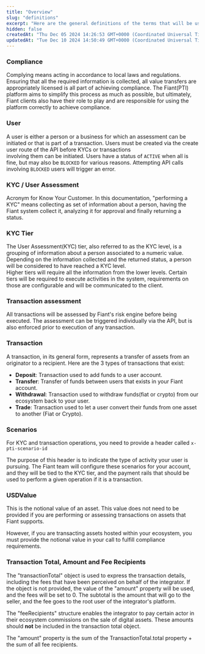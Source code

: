 ```yaml
---
title: "Overview"
slug: "definitions"
excerpt: "Here are the general definitions of the terms that will be used in this guide."
hidden: false
createdAt: "Thu Dec 05 2024 14:26:53 GMT+0000 (Coordinated Universal Time)"
updatedAt: "Tue Dec 10 2024 14:50:49 GMT+0000 (Coordinated Universal Time)"
---
```

### Compliance

Complying means acting in accordance to local laws and regulations. Ensuring that all the required information is collected, all value transfers are appropriately licensed is all part of achieving compliance. The Fiant(PTI) platform aims to simplify this process as much as possible, but ultimately, Fiant clients also have their role to play and are responsible for using the platform correctly to achieve compliance.

### User

A user is either a person or a business for which an assessment can be initiated or that is part of a transaction. Users must be created via the create user route of the API before KYCs or transactions  
involving them can be initiated. Users have a status of `ACTIVE` when all is fine, but may also be `BLOCKED` for various reasons. Attempting API calls involving `BLOCKED` users will trigger an error.

### KYC / User Assessment

Acronym for Know Your Customer. In this documentation, "performing a KYC" means collecting as set of information about a person, having the Fiant system collect it, analyzing it for approval and finally returning a status.

### KYC Tier

The User Assessment(KYC) tier, also referred to as the KYC level, is a grouping of information about a person associated to a numeric value.  
Depending on the information collected and the returned status, a person will be considered to have reached a KYC level.  
Higher tiers will require all the information from the lower levels. Certain tiers will be required to execute activities in the system, requirements on those are configurable and will be communicated to the client.

### Transaction assessment

All transactions will be assessed by Fiant's risk engine before being executed. The assessment can be triggered individually via the API, but is also enforced prior to execution of any transaction.

### Transaction

A transaction, in its general form, represents a transfer of assets from an originator to a recipient. Here are the 3 types of transactions that exist:

- **Deposit**: Transaction used to add funds to a user account.
- **Transfer**: Transfer of funds between users that exists in your Fiant account.
- **Withdrawal**: Transaction used to withdraw funds(fiat or crypto) from our ecosystem back to your user.
- **Trade**: Transaction used to let a user convert their funds from one asset to another (Fiat or Crypto).

### Scenarios

For KYC and transaction operations, you need to provide a header called `x-pti-scenario-id`

The purpose of this header is to indicate the type of activity your user is pursuing. The Fiant team will configure these scenarios for your account, and they will be tied to the KYC tier, and the payment rails that should be used to perform a given operation if it is a transaction.

### USDValue

This is the notional value of an asset. This value does not need to be provided if you are performing or assessing transactions on assets that Fiant supports.

However, if you are transacting assets hosted within your ecosystem, you must provide the notional value in your call to fulfill compliance requirements.

### Transaction Total, Amount and Fee Recipients

The "transactionTotal" object is used to express the transaction details, including the fees that have been perceived on behalf of the integrator. If the object is not provided, the value of the "amount" property will be used, and the fees will be set to 0. The subtotal is the amount that will go to the seller, and the fee goes to the root user of the integrator's platform.

The "feeRecipients" structure enables the integrator to pay certain actor in their ecosystem commissions on the sale of digital assets. These amounts should **not** be included in the transaction total object.

The "amount" property is the sum of the TransactionTotal.total property + the sum of all fee recipients.
